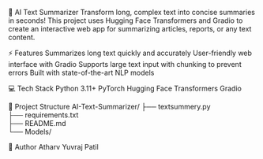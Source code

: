 📝 AI Text Summarizer
Transform long, complex text into concise summaries in seconds! This project uses Hugging Face Transformers and Gradio to create an interactive web app for summarizing articles, reports, or any text content.

⚡ Features
Summarizes long text quickly and accurately
User-friendly web interface with Gradio
Supports large text input with chunking to prevent errors
Built with state-of-the-art NLP models

💻 Tech Stack
Python 3.11+
PyTorch
Hugging Face Transformers
Gradio

📂 Project Structure
AI-Text-Summarizer/
├── textsummery.py        
├── requirements.txt     
├── README.md             
└── Models/              


👤 Author
Atharv Yuvraj Patil
